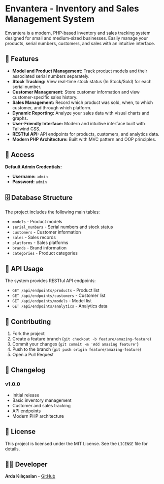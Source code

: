# Envantera - Inventory and Sales Management System

Envantera is a modern, PHP-based inventory and sales tracking system designed for small and medium-sized businesses. Easily manage your products, serial numbers, customers, and sales with an intuitive interface.

## 🚀 Features

- **Model and Product Management:** Track product models and their associated serial numbers separately.
- **Stock Tracking:** View real-time stock status (In Stock/Sold) for each serial number.
- **Customer Management:** Store customer information and view customer-specific sales history.
- **Sales Management:** Record which product was sold, when, to which customer, and through which platform.
- **Dynamic Reporting:** Analyze your sales data with visual charts and graphs.
- **User-Friendly Interface:** Modern and intuitive interface built with Tailwind CSS.
- **RESTful API:** API endpoints for products, customers, and analytics data.
- **Modern PHP Architecture:** Built with MVC pattern and OOP principles.

## 🔑 Access

**Default Admin Credentials:**
- **Username:** `admin`
- **Password:** `admin`

## 🗄️ Database Structure

The project includes the following main tables:
- `models` - Product models
- `serial_numbers` - Serial numbers and stock status
- `customers` - Customer information
- `sales` - Sales records
- `platforms` - Sales platforms
- `brands` - Brand information
- `categories` - Product categories

## 🔌 API Usage

The system provides RESTful API endpoints:

- `GET /api/endpoints/products` - Product list
- `GET /api/endpoints/customers` - Customer list
- `GET /api/endpoints/models` - Model list
- `GET /api/endpoints/analytics` - Analytics data

## 🤝 Contributing

1. Fork the project
2. Create a feature branch (`git checkout -b feature/amazing-feature`)
3. Commit your changes (`git commit -m 'Add amazing feature'`)
4. Push to the branch (`git push origin feature/amazing-feature`)
5. Open a Pull Request

## 📝 Changelog

### v1.0.0
- Initial release
- Basic inventory management
- Customer and sales tracking
- API endpoints
- Modern PHP architecture

## 📄 License

This project is licensed under the MIT License. See the `LICENSE` file for details.

## 👨‍💻 Developer

**Arda Kılıçaslan** - [GitHub](https://github.com/ardakilicaslan)
